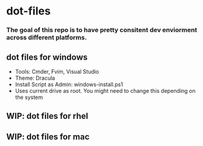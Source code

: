 # dot-files

### The goal of this repo is to have pretty consitent dev enviorment across different platforms.

## dot files for windows
- Tools: Cmder, Fvim, Visual Studio
- Theme: Dracula
- Install Script as Admin: windows-install.ps1
- Uses current drive as root. You might need to change this depending on the system

## WIP: dot files for rhel

## WIP: dot files for mac
